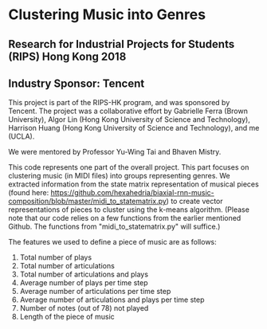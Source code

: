 # Clustering Music into Genres
## Research for Industrial Projects for Students (RIPS) Hong Kong 2018
## Industry Sponsor: Tencent

This project is part of the RIPS-HK program, and was sponsored by Tencent. The project was a collaborative effort by Gabrielle Ferra (Brown University), Algor Lin (Hong Kong University of Science and Technology), Harrison Huang (Hong Kong University of Science and Technology), and me (UCLA).

We were mentored by Professor Yu-Wing Tai and Bhaven Mistry.

This code represents one part of the overall project. This part focuses on clustering music (in MIDI files) into groups representing genres. We extracted information from the state matrix representation of musical pieces (found here: https://github.com/hexahedria/biaxial-rnn-music-composition/blob/master/midi_to_statematrix.py) to create vector representations of pieces to cluster using the k-means algorithm. (Please note that our code relies on a few functions from the earlier mentioned Github. The functions from "midi_to_statematrix.py" will suffice.)

The features we used to define a piece of music are as follows:

1. Total number of plays
2. Total number of articulations
3. Total number of articulations and plays
4. Average number of plays per time step
5. Average number of articulations per time step
6. Average number of articulations and plays per time step
7. Number of notes (out of 78) not played
8. Length of the piece of music
